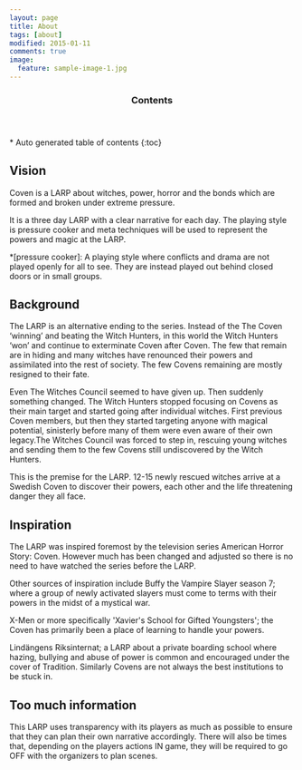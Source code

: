 ```yaml
---
layout: page
title: About
tags: [about]
modified: 2015-01-11
comments: true
image:
  feature: sample-image-1.jpg
---
```


<section id="table-of-contents" class="toc">
  <header>
    <h3>Contents</h3>
  </header>
<div id="drawer" markdown="1">
*  Auto generated table of contents
{:toc}
</div>
</section><!-- /#table-of-contents -->

## Vision

Coven is a LARP about witches, power, horror and the bonds which are formed and broken under extreme pressure. 

It is a three day LARP with a clear narrative for each day. The playing style is pressure cooker and meta techniques will be used to represent the powers and magic at the LARP.

*[pressure cooker]: A playing style where conflicts and drama are not played openly for all to see. They are instead played out behind closed doors or in small groups.

## Background

The LARP is an alternative ending to the series. Instead of the The Coven ‘winning’ and beating the Witch Hunters, in this world the Witch Hunters ‘won’ and continue to exterminate Coven after Coven. The few that remain are in hiding and many witches have renounced their powers and assimilated into the rest of society. The few Covens remaining are mostly resigned to their fate.

Even The Witches Council seemed to have given up. Then suddenly something changed. The Witch Hunters stopped focusing on Covens as their main target and started going after individual witches. First previous Coven members, but then they started targeting anyone with magical potential, sinisterly before many of them were even aware of their own legacy.The Witches Council was forced to step in, rescuing young witches and sending them to the few Covens still undiscovered by the Witch Hunters. 

This is the premise for the LARP. 12-15 newly rescued witches arrive at a Swedish Coven to discover their powers, each other and the life threatening danger they all face.

## Inspiration

The LARP was inspired foremost by the television series American Horror Story: Coven. However much has been changed and adjusted so there is no need to have watched the series before the LARP.

Other sources of inspiration include Buffy the Vampire Slayer season 7; where a group of newly activated slayers must come to terms with their powers in the midst of a mystical war.

X-Men or more specifically 'Xavier's School for Gifted Youngsters'; the Coven has primarily been a place of learning to handle your powers.

Lindängens Riksinternat; a LARP about a private boarding school where hazing, bullying and abuse of power is common and encouraged under the cover of Tradition. Similarly Covens are not always the best institutions to be stuck in.

## Too much information

This LARP uses transparency with its players as much as possible to ensure that they can plan their own narrative accordingly. There will also be times that, depending on the players actions IN game, they will be required to go OFF with the organizers to plan scenes.
